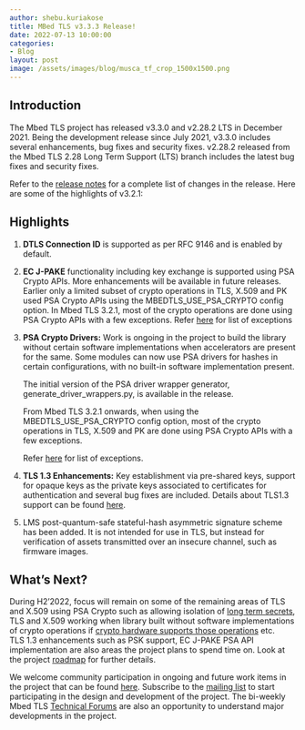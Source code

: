 ```yaml
---
author: shebu.kuriakose
title: MBed TLS v3.3.3 Release! 
date: 2022-07-13 10:00:00
categories:
- Blog
layout: post
image: /assets/images/blog/musca_tf_crop_1500x1500.png
---
```


Introduction
------------

The Mbed TLS project has released v3.3.0 and v2.28.2 LTS in December 2021. Being the development release since July 2021, v3.3.0 includes several enhancements, bug fixes and security fixes. v2.28.2 released from the Mbed TLS 2.28 Long Term Support (LTS) branch includes the latest bug fixes and security fixes.

Refer to the [release notes](https://github.com/Mbed-TLS/mbedtls/releases/tag/v3.3.0) for a complete list of changes in the release. Here are some of the highlights of v3.2.1:

Highlights 
----------

1. **DTLS Connection ID** is supported as per RFC 9146 and is enabled by default. 

2. **EC J-PAKE** functionality including key exchange is supported using PSA Crypto APIs. More enhancements will be available in future releases.     Earlier only a limited subset of crypto operations in TLS, X.509 and PK used PSA Crypto APIs using the MBEDTLS_USE_PSA_CRYPTO config option. In Mbed TLS 3.2.1, most of the crypto operations are done using PSA Crypto APIs with a few exceptions. Refer [here](https://github.com/Mbed-TLS/mbedtls/blob/development/docs/use-psa-crypto.md) for list of exceptions

3. **PSA Crypto Drivers:** Work is ongoing in the project to build the library without certain software implementations when accelerators are present for the same. Some modules can now use PSA drivers for hashes in certain configurations, with no built-in software implementation present.
    
    The initial version of the PSA driver wrapper generator, generate_driver_wrappers.py, is available in the release.
    
    From Mbed TLS 3.2.1 onwards, when using the MBEDTLS_USE_PSA_CRYPTO config option, most of the crypto operations in TLS, X.509 and PK are done using PSA Crypto APIs with a few exceptions. 
    
    Refer [here](https://github.com/Mbed-TLS/mbedtls/blob/development/docs/use-psa-crypto.md) for list of exceptions.

4. **TLS 1.3 Enhancements:** Key establishment via pre-shared keys, support for opaque keys as the private keys associated to certificates for authentication and several bug fixes are included. Details about TLS1.3 support can be found [here](https://github.com/Mbed-TLS/mbedtls/blob/development/docs/architecture/tls13-support.md).

5. LMS post-quantum-safe stateful-hash asymmetric signature scheme has been added. It is not intended for use in TLS, but instead for verification of assets transmitted over an insecure channel, such as firmware images.

What’s Next?
-----------
During H2’2022, focus will remain on some of the remaining areas of TLS and X.509 using PSA Crypto such as allowing isolation of [long term secrets](https://github.com/orgs/Mbed-TLS/projects/1#column-18338322), TLS and X.509 working when library built without software implementations of crypto operations if [crypto hardware supports those operations](https://github.com/orgs/Mbed-TLS/projects/1#column-18883163) etc. TLS 1.3 enhancements such as PSK support, EC J-PAKE PSA API implementation are also areas the project plans to spend time on. Look at the project [roadmap](https://developer.trustedfirmware.org/w/mbed-tls/roadmap/) for further details.

We welcome community participation in ongoing and future work items in the project that can be found [here](https://github.com/orgs/Mbed-TLS/projects/1). Subscribe to the [mailing list](https://lists.trustedfirmware.org/mailman3/lists/mbed-tls.lists.trustedfirmware.org/) to start participating in the design and development of the project. The bi-weekly Mbed TLS [Technical Forums](https://www.trustedfirmware.org/meetings/mbed-tls-technical-forum/) are also an opportunity to understand major developments in the project.
